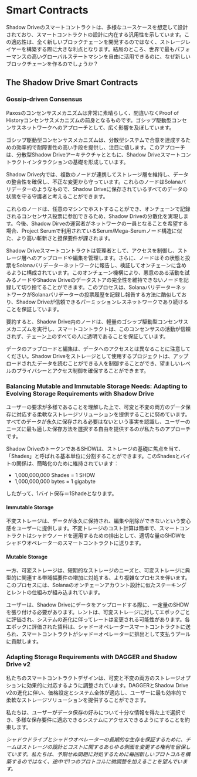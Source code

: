 # Smart Contracts

Shadow Driveのスマートコントラクトは、多様なユースケースを想定して設計されており、スマートコントラクトの設計に内在する汎用性を示しています。この適応性は、全く新しいブロックチェーンを開発するのではなく、ストレージレイヤーを構築する際に大きな利点となります。結局のところ、世界で最もパフォーマンスの高いグローバルステートマシンを自由に活用できるのに、なぜ新しいブロックチェーンを作るのでしょうか？

## The Shadow Drive Smart Contracts

### Gossip-driven Consensus

Paxosのコンセンサスメカニズムは非常に素晴らしく、間違いなくProof of Historyコンセンサスメカニズムの前身となるものです。ゴシップ駆動型コンセンサスネットワークへのアプローチとして、広く影響を及ぼしています。

ゴシップ駆動型コンセンサスメカニズムは、分散型システムで合意を達成するための効率的で耐障害性の高い手段を提供し、注目に値します。このアプローチは、分散型Shadow Driveアーキテクチャとともに、Shadow Driveスマートコントラクトインタラクションの基礎を形成しています。

Shadow Drive内では、複数のノードが連携してストレージ層を維持し、データの整合性を確保し、不正な変更から守っています。これらのノードはSolanaバリデーターのようなもので、Shadow Driveに保存されているすべてのデータの状態を守る守護者と考えることができます。

これらのノードは、任意のマシンでホストすることができ、オンチェーンで記録されるコンセンサス投票に参加できるため、Shadow Driveの分散化を実現します。今後、Shadow Dirveの運営者がネットワークの一員となることを希望する場合、Project Serumで利用されているSerum/Mega-Serumノード構造に似た、より高い斬新さと担保要件が課されます。

Shadow Driveスマートコントラクトは管理者として、アクセスを制御し、ストレージ層へのアップロードや編集を管理します。さらに、ノードはその状態と投票をSolanaバリデーターネットワークに報告し、検証してオンチェーンに含めるように構成されています。このオンチェーン機構により、悪意のある活動を試みるノードやShadow Driveのデータストアの完全性を維持できないノードを記録して切り捨てることができます。このプロセスは、SolanaバリデーターネットワークがSolanaバリデーターの投票履歴を記録し報告する方法に酷似しており、Shadow Driveが信頼できるパーミッションレスネットワークであり続けることを保証しています。

要約すると、Shadow Drive内のノードは、軽量のゴシップ駆動型コンセンサスメカニズムを実行し、スマートコントラクトは、このコンセンサスの活動が信頼されず、チェーン上のすべての人に透明であることを保証しています。

データのアップロードと編集は、データへのアクセスとは異なることに注意してください。Shadow Driveをストレージとして使用するプロジェクトは、アップロードされたデータを読むことができる人を制御することができ、望ましいレベルのプライバシーとアクセス制御を確保することができます。

### Balancing Mutable and Immutable Storage Needs: Adapting to Evolving Storage Requirements with Shadow Drive

ユーザーの要求が多様であることを理解した上で、可変と不変の両方のデータ保存に対応する柔軟なストレージソリューションを提供することに努めています。すべてのデータが永久に保存される必要はないという事実を認識し、ユーザーのニーズに最も適した保存方法を選択する自由を提供するのが私たちのアプローチです。

Shadow DriveのトークンであるSHDWは、ストレージの基礎に焦点を当て、「Shades」と呼ばれる基本単位に分割することができます。このShadesとバイトの関係は、簡略化のために維持されています：

* 1,000,000,000 Shades = 1 SHDW
* 1,000,000,000 bytes = 1 gigabyte

したがって、1バイト保存＝1Shadeとなります。

#### **Immutable Storage**

不変ストレージは、データが永久に保持され、編集や削除ができないという安心感をユーザーに提供します。不変トレージのコスト計算は簡単で、スマートコントラクトはシャドウノードを運用するための排出として、適切な量のSHDWをシャドウオペレーターのスマートコントラクトに送ります。

#### **Mutable Storage**

一方、可変ストレージは、短期的なストレージのニーズと、可変ストレージに典型的に関連する帯域幅要件の増加に対処する、より複雑なプロセスを伴います。このプロセスには、Solanaのオンチェーンアカウント設計に似たステーキングとレントの仕組みが組み込まれています。

ユーザーは、Shadow Driveにデータをアップロードする際に、一定量のSHDWを張り付ける必要があります。レントは、可変ストレージに対してエポックごとに評価され、システムの進化に伴ってレートは変更される可能性があります。各エポックに評価された賃料は、シャドーオペレータースマートコントラクトに送られ、スマートコントラクトがシャドーオペレーターに排出として支払うプールに貢献します。

### **Adapting Storage Requirements with DAGGER and Shadow Drive v2**

私たちのスマートコントラクトデザインは、可変と不変の両方のストレージオプションに効果的に対応するように調整されています。DAGGERとShadow Drive v2の進化に伴い、価格設定とシステム全体が適応し、ユーザーに最も効率的で柔軟なストレージソリューションを提供することができます。

私たちは、ユーザーがデータ保存の好みについて十分な情報を得た上で選択でき、多様な保存要件に適応できるシステムにアクセスできるようにすることを約束します。

_シャドウドライブとシャドウオペレーターの長期的な生存を保証するために、チームはストレージの設計とコストに関するあらゆる側面を変更する権利を留保しています。私たちは、予期せぬ問題に対処するために毎回新しいプロトコルを構築するのではなく、途中で1つのプロトコルに微調整を加えることを望んでいます。_
